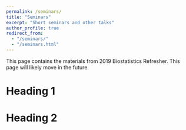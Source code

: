 ```yaml
---
permalink: /seminars/
title: "Seminars"
excerpt: "Short seminars and other talks"
author_profile: true
redirect_from: 
  - "/seminars/"
  - "/seminars.html"
---
```


This page contains the materials from 2019 Biostatistics Refresher. This page will likely move in the future.

Heading 1
======

Heading 2
======
